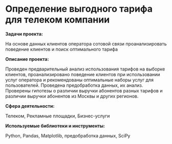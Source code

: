 # Определение выгодного тарифа для телеком компании


**Задачи проекта:**

На основе данных клиентов оператора сотовой связи проанализировать поведение клиентов и поиск оптимального тарифа

**Описание проекта:**


Проведен предварительный анализ использования тарифов на выборке клиентов,
проанализировано поведение клиентов при использовании услуг оператора и
рекомендованы оптимальные наборы услуг для пользователей. Проведена предобработка
данных, их анализ. Проверены гипотезы о различии выручки абонентов разных тарифов и
различии выручки абонентов из Москвы и других регионов.

**Сфера деятельности:** 

Телеком, Рекламные площадки,  Бизнес-услуги

**Используемые библиотеки и инструменты:**

Python, Pandas, Matplotlib, предобработка данных, SciPy
